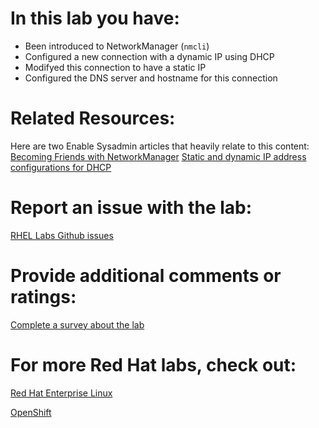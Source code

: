 # In this lab you have:
* Been introduced to NetworkManager (`nmcli`)
* Configured a new connection with a dynamic IP using DHCP
* Modifyed this connection to have a static IP
* Configured the DNS server and hostname for this connection

# Related Resources:
Here are two Enable Sysadmin articles that heavily relate to this content:
[Becoming Friends with NetworkManager](https://www.redhat.com/sysadmin/becoming-friends-networkmanager)
[Static and dynamic IP address configurations for DHCP](https://www.redhat.com/sysadmin/static-dynamic-ip-1)



# Report an issue with the lab:
[RHEL Labs Github issues](https://github.com/rhel-labs/learn-katacoda/issues)


# Provide additional comments or ratings:
[Complete a survey about the lab](https://forms.gle/vipkbKFYcKx9YYSs6)

# For more Red Hat labs, check out:
[Red Hat Enterprise Linux](https://lab.redhat.com)

[OpenShift](https://learn.openshift.com)
